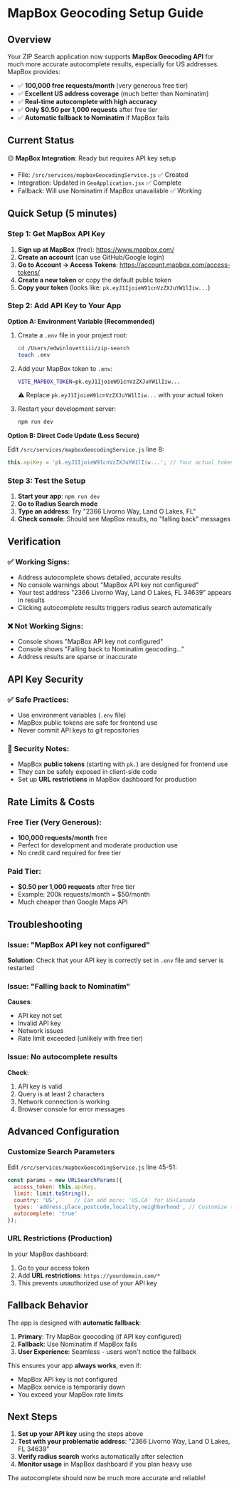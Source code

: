 # MapBox Geocoding Setup Guide

## Overview

Your ZIP Search application now supports **MapBox Geocoding API** for much more accurate autocomplete results, especially for US addresses. MapBox provides:

- ✅ **100,000 free requests/month** (very generous free tier)
- ✅ **Excellent US address coverage** (much better than Nominatim)
- ✅ **Real-time autocomplete with high accuracy**
- ✅ **Only $0.50 per 1,000 requests** after free tier
- ✅ **Automatic fallback to Nominatim** if MapBox fails

## Current Status

🟡 **MapBox Integration**: Ready but requires API key setup
- File: `/src/services/mapboxGeocodingService.js` ✅ Created
- Integration: Updated in `GeoApplication.jsx` ✅ Complete
- Fallback: Will use Nominatim if MapBox unavailable ✅ Working

## Quick Setup (5 minutes)

### Step 1: Get MapBox API Key

1. **Sign up at MapBox** (free): https://www.mapbox.com/
2. **Create an account** (can use GitHub/Google login)
3. **Go to Account → Access Tokens**: https://account.mapbox.com/access-tokens/
4. **Create a new token** or copy the default public token
5. **Copy your token** (looks like: `pk.eyJ1IjoieW91cnVzZXJuYW1lIiw...`)

### Step 2: Add API Key to Your App

**Option A: Environment Variable (Recommended)**

1. Create a `.env` file in your project root:
   ```bash
   cd /Users/edwinlovettiii/zip-search
   touch .env
   ```

2. Add your MapBox token to `.env`:
   ```bash
   VITE_MAPBOX_TOKEN=pk.eyJ1IjoieW91cnVzZXJuYW1lIiw...
   ```
   ⚠️ Replace `pk.eyJ1IjoieW91cnVzZXJuYW1lIiw...` with your actual token

3. Restart your development server:
   ```bash
   npm run dev
   ```

**Option B: Direct Code Update (Less Secure)**

Edit `/src/services/mapboxGeocodingService.js` line 8:
```javascript
this.apiKey = 'pk.eyJ1IjoieW91cnVzZXJuYW1lIiw...'; // Your actual token
```

### Step 3: Test the Setup

1. **Start your app**: `npm run dev`
2. **Go to Radius Search mode**
3. **Type an address**: Try "2366 Livorno Way, Land O Lakes, FL"
4. **Check console**: Should see MapBox results, no "falling back" messages

## Verification

### ✅ Working Signs:
- Address autocomplete shows detailed, accurate results
- No console warnings about "MapBox API key not configured"
- Your test address "2366 Livorno Way, Land O Lakes, FL 34639" appears in results
- Clicking autocomplete results triggers radius search automatically

### ❌ Not Working Signs:
- Console shows "MapBox API key not configured"
- Console shows "Falling back to Nominatim geocoding..."
- Address results are sparse or inaccurate

## API Key Security

### ✅ Safe Practices:
- Use environment variables (`.env` file)
- MapBox public tokens are safe for frontend use
- Never commit API keys to git repositories

### 🚨 Security Notes:
- MapBox **public tokens** (starting with `pk.`) are designed for frontend use
- They can be safely exposed in client-side code
- Set up **URL restrictions** in MapBox dashboard for production

## Rate Limits & Costs

### Free Tier (Very Generous):
- **100,000 requests/month** free
- Perfect for development and moderate production use
- No credit card required for free tier

### Paid Tier:
- **$0.50 per 1,000 requests** after free tier
- Example: 200k requests/month = $50/month
- Much cheaper than Google Maps API

## Troubleshooting

### Issue: "MapBox API key not configured"
**Solution**: Check that your API key is correctly set in `.env` file and server is restarted

### Issue: "Falling back to Nominatim"
**Causes**:
- API key not set
- Invalid API key
- Network issues
- Rate limit exceeded (unlikely with free tier)

### Issue: No autocomplete results
**Check**:
1. API key is valid
2. Query is at least 2 characters
3. Network connection is working
4. Browser console for error messages

## Advanced Configuration

### Customize Search Parameters

Edit `/src/services/mapboxGeocodingService.js` line 45-51:

```javascript
const params = new URLSearchParams({
  access_token: this.apiKey,
  limit: limit.toString(),
  country: 'US',     // Can add more: 'US,CA' for US+Canada
  types: 'address,place,postcode,locality,neighborhood', // Customize types
  autocomplete: 'true'
});
```

### URL Restrictions (Production)

In your MapBox dashboard:
1. Go to your access token
2. Add **URL restrictions**: `https://yourdomain.com/*`
3. This prevents unauthorized use of your API key

## Fallback Behavior

The app is designed with **automatic fallback**:

1. **Primary**: Try MapBox geocoding (if API key configured)
2. **Fallback**: Use Nominatim if MapBox fails
3. **User Experience**: Seamless - users won't notice the fallback

This ensures your app **always works**, even if:
- MapBox API key is not configured
- MapBox service is temporarily down
- You exceed your MapBox rate limits

## Next Steps

1. **Set up your API key** using the steps above
2. **Test with your problematic address**: "2366 Livorno Way, Land O Lakes, FL 34639"
3. **Verify radius search** works automatically after selection
4. **Monitor usage** in MapBox dashboard if you plan heavy use

The autocomplete should now be much more accurate and reliable!